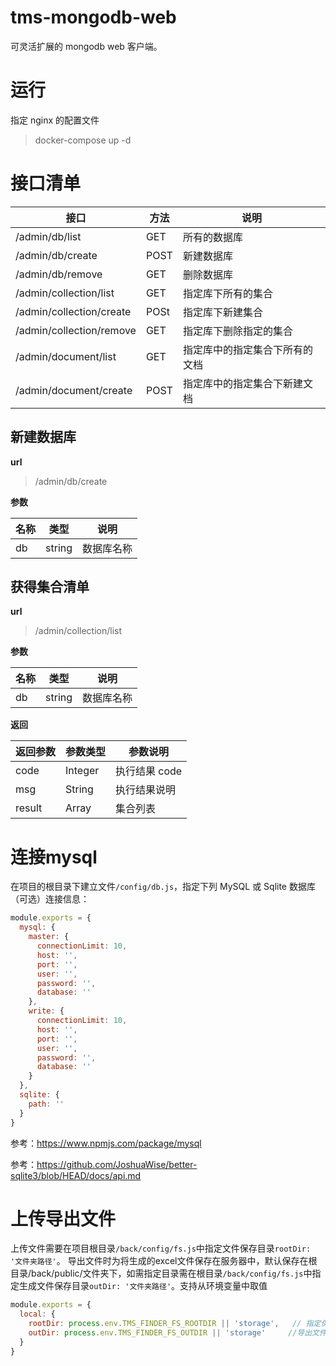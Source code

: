 # tms-mongodb-web

可灵活扩展的 mongodb web 客户端。

# 运行

指定 nginx 的配置文件

> docker-compose up -d

# 接口清单

| 接口                     | 方法 | 说明                           |
| ------------------------ | ---- | ------------------------------ |
| /admin/db/list           | GET  | 所有的数据库                   |
| /admin/db/create         | POST | 新建数据库                     |
| /admin/db/remove         | GET  | 删除数据库                     |
| /admin/collection/list   | GET  | 指定库下所有的集合             |
| /admin/collection/create | POSt | 指定库下新建集合               |
| /admin/collection/remove | GET  | 指定库下删除指定的集合         |
| /admin/document/list     | GET  | 指定库中的指定集合下所有的文档 |
| /admin/document/create   | POST | 指定库中的指定集合下新建文档   |

## 新建数据库

**url**

> /admin/db/create

**参数**

| 名称 | 类型   | 说明       |
| ---- | ------ | ---------- |
| db   | string | 数据库名称 |

## 获得集合清单

**url**

> /admin/collection/list

**参数**

| 名称 | 类型   | 说明       |
| ---- | ------ | ---------- |
| db   | string | 数据库名称 |

**返回**

| 返回参数 | 参数类型 | 参数说明      |
| -------- | -------- | ------------- |
| code     | Integer  | 执行结果 code |
| msg      | String   | 执行结果说明  |
| result   | Array    | 集合列表      |

# 连接mysql

在项目的根目录下建立文件`/config/db.js`，指定下列 MySQL 或 Sqlite 数据库（可选）连接信息：
```javascript
module.exports = {
  mysql: {
    master: {
      connectionLimit: 10,
      host: '',
      port: '',
      user: '',
      password: '',
      database: ''
    },
    write: {
      connectionLimit: 10,
      host: '',
      port: '',
      user: '',
      password: '',
      database: ''
    }
  },
  sqlite: {
    path: ''
  }
}
```
参考：https://www.npmjs.com/package/mysql

参考：https://github.com/JoshuaWise/better-sqlite3/blob/HEAD/docs/api.md

# 上传导出文件

上传文件需要在项目根目录`/back/config/fs.js`中指定文件保存目录`rootDir: '文件夹路径'`。
导出文件时为将生成的excel文件保存在服务器中，默认保存在根目录/back/public/文件夹下，如需指定目录需在根目录`/back/config/fs.js`中指定生成文件保存目录`outDir: '文件夹路径'`。支持从环境变量中取值
```javascript
module.exports = {
  local: {
    rootDir: process.env.TMS_FINDER_FS_ROOTDIR || 'storage',   // 指定保存文件的目录, 需在/data文件夹下建立/data/upload文件夹
    outDir: process.env.TMS_FINDER_FS_OUTDIR || 'storage'     //导出文件输出目录
  }
}
```